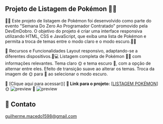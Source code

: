 ## Projeto de Listagem de Pokémon 🐱‍🐉

🚀🚀 Este projeto de listagem de Pokémon foi desenvolvido como parte do evento "Semana Do Zero Ao Programador Contratado" promovido pela DevEmDobro. O objetivo do projeto é criar uma interface responsiva utilizando HTML, CSS e JavaScript, que exiba uma lista de Pokémon e permita a troca de temas entre o modo claro e o modo escuro.🚀🚀

🔨 Recursos e Funcionalidades
Layout responsivo, adaptando-se a diferentes dispositivos.📱💻
Listagem completa de Pokémon 🐱‍🐉 com informações relevantes.
Tema claro 🌞 e tema escuro 🌙, com a opção de alternar entre eles.
Efeito de transição suave ao alterar os temas.
Troca da imagem de 🌞 para 🌙 ao selecionar o modo escuro.

🔗 [Clique aqui para acessar()]
**🔗 Link para o projeto:** [<a href="https://guilherme-dev15.github.io/projeto-listagem-pokemon/">LISTAGEM POKÉMON</a>]
🌞
![preview](.github/previewSun.png)
🌙
![preview](.github/previewMoon.png)

## 📧 Contato
guilherme.macedo1598@gmail.com
